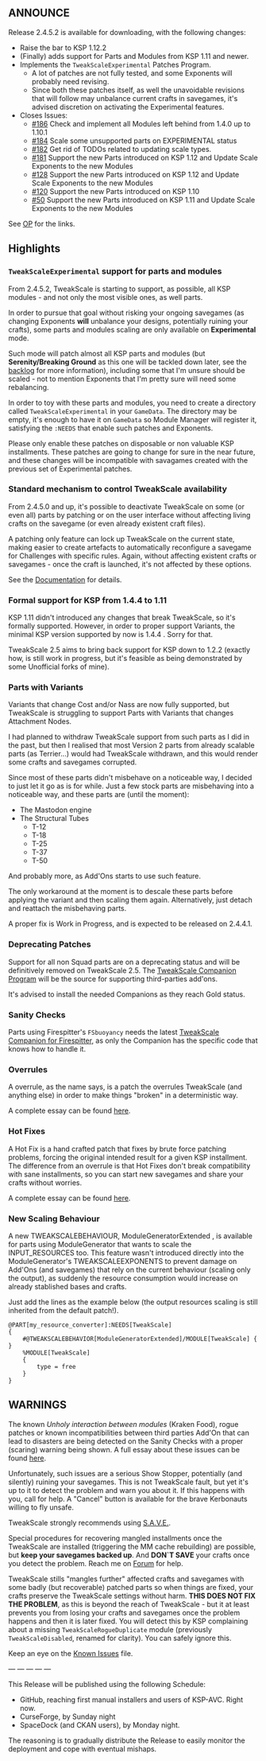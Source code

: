 ## ANNOUNCE

Release 2.4.5.2 is available for downloading, with the following changes:

+ Raise the bar to KSP 1.12.2
+ (Finally) adds support for Parts and Modules from KSP 1.11 and newer.
+ Implements the `TweakScaleExperimental` Patches Program.
	+ A lot of patches are not fully tested, and some Exponents will probably need revising.
	+ Since both these patches itself, as well the unavoidable revisions that will follow may unbalance current crafts in savegames, it's advised discretion on activating the Experimental features.
+ Closes Issues:
	- [#186](https://github.com/net-lisias-ksp/TweakScale/issues/186) Check and implement all Modules left behind from 1.4.0 up to 1.10.1
	- [#184](https://github.com/net-lisias-ksp/TweakScale/issues/184) Scale some unsupported parts on EXPERIMENTAL status
	- [#182](https://github.com/net-lisias-ksp/TweakScale/issues/182) Get rid of TODOs related to updating scale types.
	- [#181](https://github.com/net-lisias-ksp/TweakScale/issues/181) Support the new Parts introduced on KSP 1.12 and Update Scale Exponents to the new Modules
	- [#128](https://github.com/net-lisias-ksp/TweakScale/issues/128) Support the new Parts introduced on KSP 1.12 and Update Scale Exponents to the new Modules
	- [#120](https://github.com/net-lisias-ksp/TweakScale/issues/120) Support the new Parts introduced on KSP 1.10
	- [#50](https://github.com/net-lisias-ksp/TweakScale/issues/150) Support the new Parts introduced on KSP 1.11 and Update Scale Exponents to the new Modules
	
See [OP](https://forum.kerbalspaceprogram.com/index.php?/topic/179030-*) for the links.

## Highlights

### `TweakScaleExperimental` support for parts and modules

From 2.4.5.2, TweakScale is starting to support, as possible, all KSP modules - and not only the most visible ones, as well parts.

In order to pursue that goal without risking your ongoing savegames (as changing Exponents **will** unbalance your designs, potentially ruining your crafts), some parts and modules scaling are only available on **Experimental** mode.

Such mode will patch almost all KSP parts and modules (but **Serenity/Breaking Ground** as this one will be tackled down later, see the [backlog](https://github.com/net-lisias-ksp/TweakScale/milestone/23) for more information), including some that I'm unsure should be scaled - not to mention Exponents that I'm pretty sure will need some rebalancing.

In order to toy with these parts and modules, you need to create a directory called `TweakScaleExperimental` in your `GameData`. The directory may be empty, it's enough to have it on `GameData` so Module Manager will register it, satisfying the `:NEEDS` that enable such patches and Exponents.

Please only enable these patches on disposable or non valuable KSP installments. These patches are going to change for sure in the near future, and these changes will be incompatible with savagames created with the previous set of Experimental patches.


### Standard mechanism to control TweakScale availability

From 2.4.5.0 and up, it's possible to deactivate TweakScale on some (or even all) parts by patching or on the user interface without affecting living crafts on the savegame (or even already existent craft files).

A patching only feature can lock up TweakScale on the current state, making easier to create artefacts to automatically reconfigure a savegame for Challenges with specific rules. Again, without affecting existent crafts or savegames - once the craft is launched, it's not affected by these options.

See the [Documentation](https://github.com/net-lisias-ksp/TweakScale/tree/master/GameData/TweakScale/Docs) for details.


### Formal support for KSP from 1.4.4 to 1.11

KSP 1.11 didn't introduced any changes that break TweakScale, so it's formally supported. However, in order to proper support Variants, the minimal KSP version supported by now is 1.4.4 . Sorry for that.

TweakScale 2.5 aims to bring back support for KSP down to 1.2.2 (exactly how, is still work in progress, but it's feasible as being demonstrated by some Unofficial forks of mine).

### Parts with Variants

Variants that change Cost and/or Nass are now fully supported, but TweakScale is struggling to support Parts with Variants that changes Attachment Nodes.

I had planned to withdraw TweakScale support from such parts as I did in the past, but then I realised that most Version 2 parts from already scalable parts (as Terrier...) would had TweakScale withdrawn, and this would render some crafts and savegames corrupted.

Since most of these parts didn't misbehave on a noticeable way, I decided to just let it go as is for while. Just a few stock parts are misbehaving into a noticeable way, and these parts are (until the moment):

- The Mastodon engine
- The Structural Tubes
	- T-12
	- T-18
	- T-25
	- T-37
	- T-50

And probably more, as Add'Ons starts to use such feature. 

The only workaround at the moment is to descale these parts before applying the variant and then scaling them again. Alternatively, just detach and reattach the misbehaving parts.

A proper fix is Work in Progress, and is expected to be released on 2.4.4.1.

### Deprecating Patches

Support for all non Squad parts are on a deprecating status and will be definitively removed on TweakScale 2.5. The [TweakScale Companion Program](https://forum.kerbalspaceprogram.com/index.php?/topic/192216-tweakscale-companion-program-2020-1001/) will be the source for supporting third-parties add'ons.

It's advised to install the needed Companions as they reach Gold status.

### Sanity Checks

Parts using Firespitter's `FSbuoyancy` needs the latest [TweakScale Companion for Firespitter](https://forum.kerbalspaceprogram.com/index.php?/topic/192216-tweakscale-companion-program-2020-1001/), as only the Companion has the specific code that knows how to handle it.

### Overrules

A overrule, as the name says, is a patch the overrules TweakScale (and anything else) in order to make things "broken" in a deterministic way.

A complete essay can be found [here](https://forum.kerbalspaceprogram.com/index.php?/topic/179030-14-tweakscale-under-lisias-management-2434-2019-0903/&do=findComment&comment=3663098).

### Hot Fixes

A Hot Fix is a hand crafted patch that fixes by brute force patching problems, forcing the original intended result for a given KSP installment. The difference from an overrule is that Hot Fixes don't break compatibility with sane installments, so you can start new savegames and share your crafts without worries.

A complete essay can be found [here](https://forum.kerbalspaceprogram.com/index.php?/topic/179030-14-tweakscale-under-lisias-management-2434-2019-0903/&do=findComment&comment=3663098).

### New Scaling Behaviour

A new TWEAKSCALEBEHAVIOUR, ModuleGeneratorExtended , is available for parts using ModuleGenerator that wants to scale the INPUT_RESOURCES too. This feature wasn't introduced directly into the ModuleGenerator's TWEAKSCALEEXPONENTS to prevent damage on Add'Ons (and savegames) that rely on the current behaviour (scaling only the output), as suddenly the resource consumption would increase on already stablished bases and crafts.

Just add the lines as the example below (the output resources scaling is still inherited from the default patch!).

```
@PART[my_resource_converter]:NEEDS[TweakScale]
{
    #@TWEAKSCALEBEHAVIOR[ModuleGeneratorExtended]/MODULE[TweakScale] { }
    %MODULE[TweakScale]
    {
        type = free
    }
}
```

## WARNINGS

The known *Unholy interaction between modules* (Kraken Food), rogue patches or known incompatibilities between third parties Add'On that can lead to disasters are being detected on the Sanity Checks with a proper (scaring) warning being shown. A full essay about these issues can be found [here](https://forum.kerbalspaceprogram.com/index.php?/topic/179030-14-tweakscale-under-lisias-management-2434-2019-0903/).

Unfortunately, such issues are a serious Show Stopper, potentially (and silently) ruining your savegames. This is not TweakScale fault, but yet it's up to it to detect the problem and warn you about it. If this happens with you, call for help. A "Cancel" button is available for the brave Kerbonauts willing to fly unsafe.

TweakScale strongly recommends using [S.A.V.E.](https://forum.kerbalspaceprogram.com/index.php?/topic/94997-*).

Special procedures for recovering mangled installments once the TweakScale are installed (triggering the MM cache rebuilding) are possible, but **keep your savegames backed up**. And **DON`T SAVE** your crafts once you detect the problem. Reach me on [Forum](https://forum.kerbalspaceprogram.com/index.php?/topic/179030-*) for help.

TweakScale stills "mangles further" affected crafts and savegames with some badly (but recoverable) patched parts so when things are fixed, your crafts preserve the TweakScale settings without harm. **THIS DOES NOT FIX THE PROBLEM**, as this is beyond the reach of TweakScale - but it at least prevents you from losing your crafts and savegames once the problem happens and then it is later fixed. You will detect this by KSP complaining about a missing `TweakScaleRogueDuplicate` module (previously `TweakScaleDisabled`, renamed for clarity). You can safely ignore this.

Keep an eye on the [Known Issues](https://github.com/net-lisias-ksp/TweakScale/blob/master/KNOWN_ISSUES.md) file.

— — — — —

This Release will be published using the following Schedule:

* GitHub, reaching first manual installers and users of KSP-AVC. Right now.
* CurseForge, by Sunday night
* SpaceDock (and CKAN users), by Monday night.

The reasoning is to gradually distribute the Release to easily monitor the deployment and cope with eventual mishaps.
